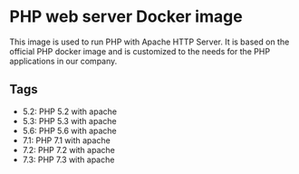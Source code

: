 # PHP web server Docker image

This image is used to run PHP with Apache HTTP Server.
It is based on the official PHP docker image and is customized to the needs for the PHP applications in our company.

## Tags
* 5.2: PHP 5.2 with apache
* 5.3: PHP 5.3 with apache
* 5.6: PHP 5.6 with apache
* 7.1: PHP 7.1 with apache
* 7.2: PHP 7.2 with apache
* 7.3: PHP 7.3 with apache